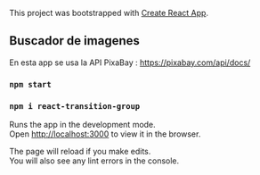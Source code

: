 This project was bootstrapped with [Create React App](https://github.com/facebook/create-react-app).

## Buscador de imagenes
En esta app se usa la API PixaBay : https://pixabay.com/api/docs/

### `npm start`
### `npm i react-transition-group `

Runs the app in the development mode.<br />
Open [http://localhost:3000](http://localhost:3000) to view it in the browser.

The page will reload if you make edits.<br />
You will also see any lint errors in the console.

